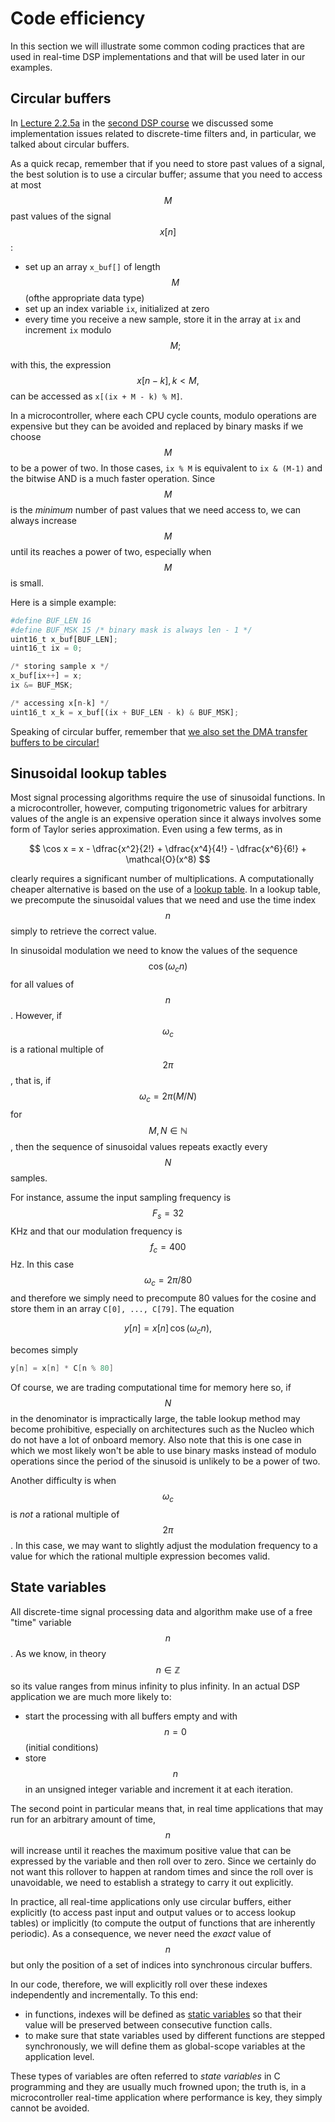 # Code efficiency

In this section we will illustrate some common coding practices that are used in real-time DSP implementations and that will be used later in our examples.

## Circular buffers

In [Lecture 2.2.5a](https://www.coursera.org/learn/dsp2/lecture/6oXrx/2-2-5-a-implementation-of-digital-filters) in the [second DSP course](https://www.coursera.org/learn/dsp2/) we discussed some implementation issues related to discrete-time filters and, in particular, we talked about circular buffers. 

As a quick recap, remember that if you need to store past values of a signal, the best solution is to use a circular buffer; assume that you need to access at most $$M$$past values of the signal $$x[n]$$:

* set up an array `x_buf[]` of length$$M$$\(ofthe appropriate data type\)
* set up an index variable `ix`, initialized at zero
* every time you receive a new sample, store it in the array at `ix` and increment `ix` modulo $$M;$$

with this, the expression $$x[n-k], k <M,$$can be accessed as `x[(ix + M - k) % M]`.

In a microcontroller, where each CPU cycle counts, modulo operations are expensive but they can be avoided and replaced by binary masks if we choose $$M$$to be a power of two. In those cases, `ix % M` is equivalent to `ix & (M-1)` and the bitwise AND is a much faster operation. Since $$M$$is the _minimum_ number of past values that we need access to, we can always increase $$M$$until its reaches a power of two, especially when $$M$$is small.

Here is a simple example:

```python
#define BUF_LEN 16
#define BUF_MSK 15 /* binary mask is always len - 1 */
uint16_t x_buf[BUF_LEN];
uint16_t ix = 0;

/* storing sample x */
x_buf[ix++] = x;
ix &= BUF_MSK;

/* accessing x[n-k] */
uint16_t x_k = x_buf[(ix + BUF_LEN - k) & BUF_MSK];
```

Speaking of circular buffer, remember that [we also set the DMA transfer buffers to be circular!](../audio-peripherals/passthrough/io_setup.md#i2s)

## Sinusoidal lookup tables <a id="lookup"></a>

Most signal processing algorithms require the use of sinusoidal functions. In a microcontroller, however, computing trigonometric values for arbitrary values of the angle is an expensive operation since it always involves some form of Taylor series approximation. Even using a few terms, as in

$$
\cos x = x - \dfrac{x^2}{2!} + \dfrac{x^4}{4!} - \dfrac{x^6}{6!} + \mathcal{O}(x^8)
$$

clearly requires a significant number of multiplications. A computationally cheaper alternative is based on the use of a [lookup table](https://en.wikipedia.org/wiki/Lookup_table). In a lookup table, we precompute the sinusoidal values that we need and use the time index $$n$$simply  to retrieve the correct value. 

In sinusoidal modulation we need to know the values of the sequence $$\cos(\omega_c n)$$ for all values of $$n$$. However, if $$\omega_c$$is a rational multiple of $$2\pi$$, that is, if $$\omega_c = 2\pi(M/N)$$for $$M,N \in \mathbb{N}$$, then the sequence of sinusoidal values repeats exactly every $$N$$samples. 

For instance, assume the input sampling frequency is $$F_s = 32$$KHz and that our modulation frequency is $$f_c = 400$$Hz. In this case $$\omega_c = 2\pi /80$$and therefore we simply need to precompute 80 values for the cosine and store them in an array `C[0], ..., C[79]`. The equation

$$
y[n] = x[n] \, \cos(\omega_c n),
$$

becomes simply

```c
y[n] = x[n] * C[n % 80]
```

Of course, we are trading computational time for memory here so, if $$N$$in the denominator is impractically large, the table lookup method may become prohibitive, especially on architectures such as the Nucleo which do not have a lot of onboard memory. Also note that this is one case in which we most likely won't be able to use binary masks instead of modulo operations since the period of the sinusoid is unlikely to be a power of two.

Another difficulty is when $$\omega_c$$is _not_ a rational multiple of $$2\pi$$. In this case, we may want to slightly adjust the modulation frequency to a value for which the rational multiple expression becomes valid.

## State variables <a id="state_var"></a>

All discrete-time signal processing data and algorithm make use of a free "time" variable $$n$$. As we know, in theory $$n \in \mathbb{Z}$$ so its value ranges from minus infinity to plus infinity. In an actual DSP application we are much more likely to:

* start the processing with all buffers empty and with $$n=0$$\(initial conditions\)
* store $$n$$in an unsigned integer variable and increment it at each iteration.

The second point in particular means that, in real time applications that may run for an arbitrary amount of time,  $$n$$will increase until it reaches the maximum positive value that can be expressed by the variable and then roll over to zero. Since we certainly do not want this rollover to happen at random times and since the roll over is unavoidable, we need to establish a strategy to carry it out explicitly.

In practice, all real-time applications only use circular buffers, either explicitly \(to access past input and output values or to access lookup tables\) or implicitly \(to compute the output of functions that are inherently periodic\). As a consequence, we never need the _exact_ value of $$n$$but only the position of a set of indices into synchronous circular buffers.

In our code, therefore, we will explicitly roll over these indexes independently and incrementally. To this end:

* in functions, indexes will be defined as [static variables](https://stackoverflow.com/questions/572547/what-does-static-mean-in-c) so that their value will be preserved between consecutive function calls.
* to make sure that state variables used by different functions are stepped synchronously, we will define them as global-scope variables at the application level.

These types of variables are often referred to _state variables_ in C programming and they are usually much frowned upon; the truth is, in a microcontroller real-time application where performance is key, they simply cannot be avoided.

